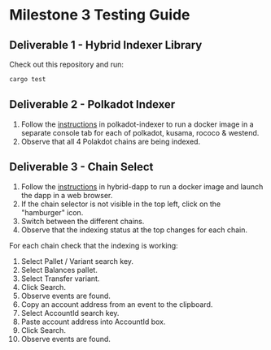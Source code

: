 # Milestone 3 Testing Guide

## Deliverable 1 - Hybrid Indexer Library

Check out this repository and run:

 ```sh
cargo test
```

## Deliverable 2 - Polkadot Indexer

1. Follow the [instructions](https://github.com/hybrid-explorer/polkadot-indexer#docker) in polkadot-indexer to run a docker image in a separate console tab for each of polkadot, kusama, rococo & westend.
1. Observe that all 4 Polakdot chains are being indexed.

## Deliverable 3 - Chain Select

1. Follow the [instructions](https://github.com/hybrid-explorer/polkadot-indexer#docker) in hybrid-dapp to run a docker image and launch the dapp in a web browser.
1. If the chain selector is not visible in the top left, click on the "hamburger" icon.
1. Switch between the different chains.
1. Observe that the indexing status at the top changes for each chain.

For each chain check that the indexing is working:
1. Select Pallet / Variant search key.
1. Select Balances pallet.
1. Select Transfer variant.
1. Click Search.
1. Observe events are found.
1. Copy an account address from an event to the clipboard.
1. Select AccountId search key.
1. Paste account address into AccountId box.
1. Click Search.
1. Observe events are found.
